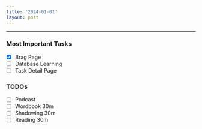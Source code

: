```yaml
---
title: '2024-01-01'
layout: post
---
```


---

### Most Important Tasks

- [x] Brag Page
- [ ] Database Learning
- [ ] Task Detail Page

### TODOs

- [ ] Podcast
- [ ] Wordbook 30m
- [ ] Shadowing 30m
- [ ] Reading 30m
